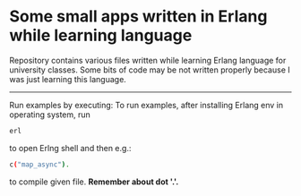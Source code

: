 # Some small apps written in Erlang while learning language

Repository contains various files written while learning Erlang language for university classes. Some bits of code may be not written properly because I was just learning this language.

------------------------------------------------

Run examples by executing:
To run examples, after installing Erlang env in operating system, run

```sh
erl
```

to open Erlng shell and then e.g.:

```sh
c("map_async").
```

to compile given file. **Remember about dot '.'.**
